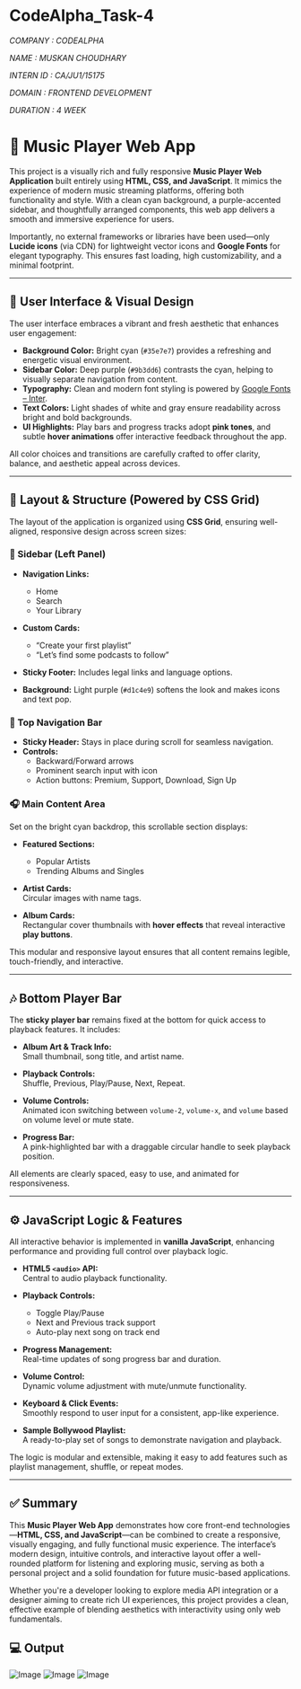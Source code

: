 # CodeAlpha_Task-4

*COMPANY : CODEALPHA*

*NAME : MUSKAN CHOUDHARY*

*INTERN ID :  CA/JU1/15175*

*DOMAIN : FRONTEND DEVELOPMENT*

*DURATION : 4 WEEK*

# 🎵 Music Player Web App

This project is a visually rich and fully responsive **Music Player Web Application** built entirely using **HTML, CSS, and JavaScript**. It mimics the experience of modern music streaming platforms, offering both functionality and style. With a clean cyan background, a purple-accented sidebar, and thoughtfully arranged components, this web app delivers a smooth and immersive experience for users.

Importantly, no external frameworks or libraries have been used—only **Lucide icons** (via CDN) for lightweight vector icons and **Google Fonts** for elegant typography. This ensures fast loading, high customizability, and a minimal footprint.

---

## 🎨 User Interface & Visual Design

The user interface embraces a vibrant and fresh aesthetic that enhances user engagement:

- **Background Color:** Bright cyan (`#35e7e7`) provides a refreshing and energetic visual environment.
- **Sidebar Color:** Deep purple (`#9b3dd6`) contrasts the cyan, helping to visually separate navigation from content.
- **Typography:** Clean and modern font styling is powered by [Google Fonts – Inter](https://fonts.google.com/specimen/Inter).
- **Text Colors:** Light shades of white and gray ensure readability across bright and bold backgrounds.
- **UI Highlights:** Play bars and progress tracks adopt **pink tones**, and subtle **hover animations** offer interactive feedback throughout the app.

All color choices and transitions are carefully crafted to offer clarity, balance, and aesthetic appeal across devices.

---

## 🧱 Layout & Structure (Powered by CSS Grid)

The layout of the application is organized using **CSS Grid**, ensuring well-aligned, responsive design across screen sizes:

### 📂 Sidebar (Left Panel)

- **Navigation Links:**  
  - Home  
  - Search  
  - Your Library

- **Custom Cards:**  
  - “Create your first playlist”  
  - “Let’s find some podcasts to follow”

- **Sticky Footer:** Includes legal links and language options.

- **Background:** Light purple (`#d1c4e9`) softens the look and makes icons and text pop.

### 🧭 Top Navigation Bar

- **Sticky Header:** Stays in place during scroll for seamless navigation.
- **Controls:**
  - Backward/Forward arrows
  - Prominent search input with icon
  - Action buttons: Premium, Support, Download, Sign Up

### 🎧 Main Content Area

Set on the bright cyan backdrop, this scrollable section displays:

- **Featured Sections:**
  - Popular Artists
  - Trending Albums and Singles

- **Artist Cards:**  
  Circular images with name tags.

- **Album Cards:**  
  Rectangular cover thumbnails with **hover effects** that reveal interactive **play buttons**.

This modular and responsive layout ensures that all content remains legible, touch-friendly, and interactive.

---

## 🎶 Bottom Player Bar

The **sticky player bar** remains fixed at the bottom for quick access to playback features. It includes:

- **Album Art & Track Info:**  
  Small thumbnail, song title, and artist name.

- **Playback Controls:**  
  Shuffle, Previous, Play/Pause, Next, Repeat.

- **Volume Controls:**  
  Animated icon switching between `volume-2`, `volume-x`, and `volume` based on volume level or mute state.

- **Progress Bar:**  
  A pink-highlighted bar with a draggable circular handle to seek playback position.

All elements are clearly spaced, easy to use, and animated for responsiveness.

---

## ⚙️ JavaScript Logic & Features

All interactive behavior is implemented in **vanilla JavaScript**, enhancing performance and providing full control over playback logic.

- **HTML5 `<audio>` API:**  
  Central to audio playback functionality.

- **Playback Controls:**  
  - Toggle Play/Pause  
  - Next and Previous track support  
  - Auto-play next song on track end  

- **Progress Management:**  
  Real-time updates of song progress bar and duration.

- **Volume Control:**  
  Dynamic volume adjustment with mute/unmute functionality.

- **Keyboard & Click Events:**  
  Smoothly respond to user input for a consistent, app-like experience.

- **Sample Bollywood Playlist:**  
  A ready-to-play set of songs to demonstrate navigation and playback.

The logic is modular and extensible, making it easy to add features such as playlist management, shuffle, or repeat modes.

---

## ✅ Summary

This **Music Player Web App** demonstrates how core front-end technologies—**HTML, CSS, and JavaScript**—can be combined to create a responsive, visually engaging, and fully functional music experience. The interface’s modern design, intuitive controls, and interactive layout offer a well-rounded platform for listening and exploring music, serving as both a personal project and a solid foundation for future music-based applications.

Whether you're a developer looking to explore media API integration or a designer aiming to create rich UI experiences, this project provides a clean, effective example of blending aesthetics with interactivity using only web fundamentals.

## 💻 Output

![Image](https://github.com/user-attachments/assets/42ef38c8-6007-40df-ae62-39cad10bb274)
![Image](https://github.com/user-attachments/assets/3fc904eb-ddc4-40b4-b96b-52ffb10342f6)
![Image](https://github.com/user-attachments/assets/4bdea232-dbb5-43cb-afb0-d40dc17734ae)
